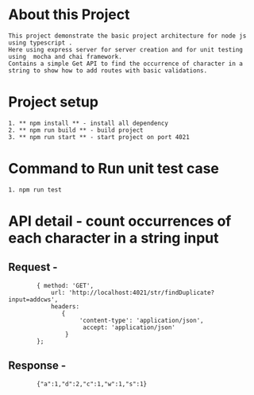 # About this Project
    This project demonstrate the basic project architecture for node js using typescript . 
    Here using express server for server creation and for unit testing using  mocha and chai framework.
    Contains a simple Get API to find the occurrence of character in a string to show how to add routes with basic validations.

# Project setup
    1. ** npm install ** - install all dependency
    2. ** npm run build ** - build project
    3. ** npm run start ** - start project on port 4021

# Command to Run unit test case 
    1. npm run test

# API detail - count occurrences of each character in a string input
 ## Request - 
            { method: 'GET',
                url: 'http://localhost:4021/str/findDuplicate?input=addcws',
                headers: 
                   { 
                        'content-type': 'application/json',
                         accept: 'application/json'
                    } 
            };
 ## Response - 
            {"a":1,"d":2,"c":1,"w":1,"s":1}
